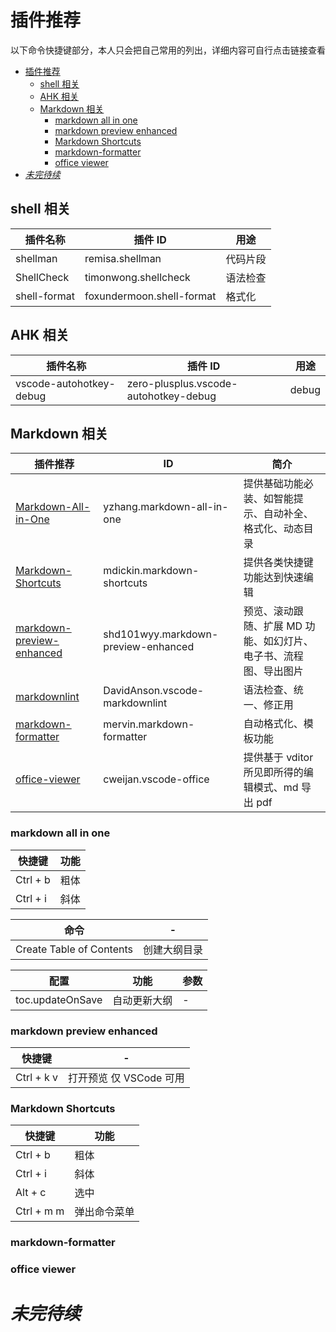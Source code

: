 # 插件推荐

以下命令快捷键部分，本人只会把自己常用的列出，详细内容可自行点击链接查看

- [插件推荐](#插件推荐)
  - [shell 相关](#shell-相关)
  - [AHK 相关](#ahk-相关)
  - [Markdown 相关](#markdown-相关)
    - [markdown all in one](#markdown-all-in-one)
    - [markdown preview enhanced](#markdown-preview-enhanced)
    - [Markdown Shortcuts](#markdown-shortcuts)
    - [markdown-formatter](#markdown-formatter)
    - [office viewer](#office-viewer)
- [_未完待续_](#未完待续)

## shell 相关

| 插件名称     | 插件 ID                   | 用途     |
| ------------ | ------------------------- | -------- |
| shellman     | remisa.shellman           | 代码片段 |
| ShellCheck   | timonwong.shellcheck      | 语法检查 |
| shell-format | foxundermoon.shell-format | 格式化   |

## AHK 相关

| 插件名称                | 插件 ID                               | 用途  |
| ----------------------- | ------------------------------------- | ----- |
| vscode-autohotkey-debug | zero-plusplus.vscode-autohotkey-debug | debug |

## Markdown 相关

[markdown-all-in-one]: https://marketplace.visualstudio.com/items?itemName=yzhang.markdown-all-in-one
[markdown-shortcuts]: https://marketplace.visualstudio.com/items?itemName=mdickin.markdown-shortcuts
[markdownlint]: https://marketplace.visualstudio.com/items?itemName=DavidAnson.vscode-markdownlint
[markdown-preview-enhanced]: https://marketplace.visualstudio.com/items?itemName=shd101wyy.markdown-preview-enhanced
[markdown-formatter]: https://marketplace.visualstudio.com/items?itemName=mervin.markdown-formatter
[office-viewer]: https://marketplace.visualstudio.com/items?itemName=cweijan.vscode-office

| 插件推荐                    | ID                                  | 简介                                                             |
| --------------------------- | ----------------------------------- | ---------------------------------------------------------------- |
| [Markdown-All-in-One]       | yzhang.markdown-all-in-one          | 提供基础功能必装、如智能提示、自动补全、格式化、动态目录         |
| [Markdown-Shortcuts]        | mdickin.markdown-shortcuts          | 提供各类快捷键功能达到快速编辑                                   |
| [markdown-preview-enhanced] | shd101wyy.markdown-preview-enhanced | 预览、滚动跟随、扩展 MD 功能、如幻灯片、电子书、流程图、导出图片 |
| [markdownlint]              | DavidAnson.vscode-markdownlint      | 语法检查、统一、修正用                                           |
| [markdown-formatter]        | mervin.markdown-formatter           | 自动格式化、模板功能                                             |
| [office-viewer]             | cweijan.vscode-office               | 提供基于 vditor 所见即所得的编辑模式、md 导出 pdf                |

### markdown all in one

| 快捷键   | 功能 |
| -------- | ---- |
| Ctrl + b | 粗体 |
| Ctrl + i | 斜体 |

| 命令                     | -            |
| ------------------------ | ------------ |
| Create Table of Contents | 创建大纲目录 |

| 配置             | 功能         | 参数 |
| ---------------- | ------------ | ---- |
| toc.updateOnSave | 自动更新大纲 | -    |

### markdown preview enhanced

| 快捷键     | -                       |
| ---------- | ----------------------- |
| Ctrl + k v | 打开预览 仅 VSCode 可用 |

### Markdown Shortcuts

| 快捷键     | 功能         |
| ---------- | ------------ |
| Ctrl + b   | 粗体         |
| Ctrl + i   | 斜体         |
| Alt + c    | 选中         |
| Ctrl + m m | 弹出命令菜单 |

### markdown-formatter

### office viewer

# _未完待续_
